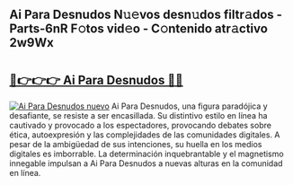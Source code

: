 ## Ai Para Desnudos N𝚞𝚎vos desn𝚞dos filtr𝚊dos - Parts-6nR F𝚘tos vid𝚎o - C𝚘ntenido atr𝚊ctivo 2w9Wx

# <h2><a href="http://mb2sg8l.tromn.icu/?c=Ai+Para+Desnudos">🔗👉👉👉 Ai Para Desnudos 🔗🔗</a></h2>

[![Ai Para Desnudos nuevo](https://i.imgur.com/pEAQMta.gif)](http://mb2sg8l.tromn.icu/?c=Ai+Para+Desnudos)
Ai Para Desnudos, una figura paradójica y desafiante, se resiste a ser encasillada. Su distintivo estilo en línea ha cautivado y provocado a los espectadores, provocando debates sobre ética, autoexpresión y las complejidades de las comunidades digitales. A pesar de la ambigüedad de sus intenciones, su huella en los medios digitales es imborrable. La determinación inquebrantable y el magnetismo innegable impulsan a Ai Para Desnudos a nuevas alturas en la comunidad en línea.
